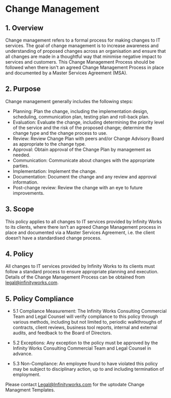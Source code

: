 # Change Management

## 1. Overview
Change management refers to a formal process for making changes to IT services. The
goal of change management is to increase awareness and understanding of proposed
changes across an organisation and ensure that all changes are made in a thoughtful
way that minimise negative impact to services and customers. This Change Management Process 
should be followed when there isn't an agreed Change Management Process in place and 
documented by a Master Services Agreement (MSA).

## 2. Purpose
Change management generally includes the following steps:
- Planning: Plan the change, including the implementation design, scheduling,
communication plan, testing plan and roll-back plan.
- Evaluation: Evaluate the change, including determining the priority level of the
service and the risk of the proposed change; determine the change type and the
change process to use.
- Review: Review Change Plan with peers and/or Change Advisory Board as
appropriate to the change type.
- Approval: Obtain approval of the Change Plan by management as needed.
- Communication: Communicate about changes with the appropriate parties.
- Implementation: Implement the change.
- Documentation: Document the change and any review and approval
information.
- Post-change review: Review the change with an eye to future improvements.

## 3. Scope
This policy applies to all changes to IT services provided by Infinity Works to its clients,
where there isn’t an agreed Change Management process in place and documented via
a Master Services Agreement, i.e. the client doesn’t have a standardised change
process.

## 4. Policy
All changes to IT services provided by Infinity Works to its clients must follow a standard
process to ensure appropriate planning and execution. Details of the Change Management Process can be obtained from legal@infinityworks.com.

## 5. Policy Compliance

* 5.1 Compliance Measurement: The Infinity Works Consulting Commercial Team and Legal Counsel will verify compliance to this policy through various methods, including but not limited to, periodic walkthroughs of contracts, client reviews, business tool reports, internal and external audits, and feedback to the Board of Directors.

* 5.2 Exceptions: Any exception to the policy must be approved by the Infinity Works Consulting Commercial Team and Legal Counsel in advance.

* 5.3 Non-Compliance: An employee found to have violated this policy may be subject to disciplinary action, up to and including termination of employment.

Please contact Legal@Infinityworks.com for the uptodate Change Managment Templates.
